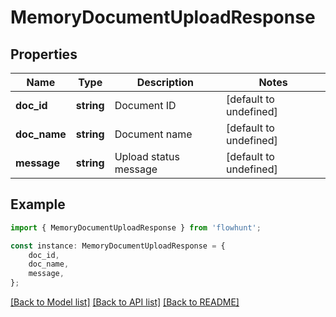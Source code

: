 # MemoryDocumentUploadResponse


## Properties

Name | Type | Description | Notes
------------ | ------------- | ------------- | -------------
**doc_id** | **string** | Document ID | [default to undefined]
**doc_name** | **string** | Document name | [default to undefined]
**message** | **string** | Upload status message | [default to undefined]

## Example

```typescript
import { MemoryDocumentUploadResponse } from 'flowhunt';

const instance: MemoryDocumentUploadResponse = {
    doc_id,
    doc_name,
    message,
};
```

[[Back to Model list]](../README.md#documentation-for-models) [[Back to API list]](../README.md#documentation-for-api-endpoints) [[Back to README]](../README.md)
